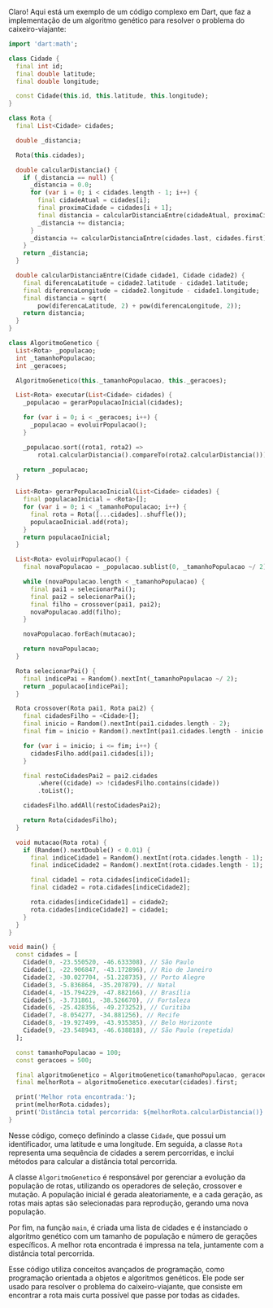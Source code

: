 Claro! Aqui está um exemplo de um código complexo em Dart, que faz a implementação de um algoritmo genético para resolver o problema do caixeiro-viajante:

```dart
import 'dart:math';

class Cidade {
  final int id;
  final double latitude;
  final double longitude;

  const Cidade(this.id, this.latitude, this.longitude);
}

class Rota {
  final List<Cidade> cidades;

  double _distancia;

  Rota(this.cidades);

  double calcularDistancia() {
    if (_distancia == null) {
      _distancia = 0.0;
      for (var i = 0; i < cidades.length - 1; i++) {
        final cidadeAtual = cidades[i];
        final proximaCidade = cidades[i + 1];
        final distancia = calcularDistanciaEntre(cidadeAtual, proximaCidade);
        _distancia += distancia;
      }
      _distancia += calcularDistanciaEntre(cidades.last, cidades.first);
    }
    return _distancia;
  }

  double calcularDistanciaEntre(Cidade cidade1, Cidade cidade2) {
    final diferencaLatitude = cidade2.latitude - cidade1.latitude;
    final diferencaLongitude = cidade2.longitude - cidade1.longitude;
    final distancia = sqrt(
        pow(diferencaLatitude, 2) + pow(diferencaLongitude, 2));
    return distancia;
  }
}

class AlgoritmoGenetico {
  List<Rota> _populacao;
  int _tamanhoPopulacao;
  int _geracoes;

  AlgoritmoGenetico(this._tamanhoPopulacao, this._geracoes);

  List<Rota> executar(List<Cidade> cidades) {
    _populacao = gerarPopulacaoInicial(cidades);

    for (var i = 0; i < _geracoes; i++) {
      _populacao = evoluirPopulacao();
    }

    _populacao.sort((rota1, rota2) =>
        rota1.calcularDistancia().compareTo(rota2.calcularDistancia()));

    return _populacao;
  }

  List<Rota> gerarPopulacaoInicial(List<Cidade> cidades) {
    final populacaoInicial = <Rota>[];
    for (var i = 0; i < _tamanhoPopulacao; i++) {
      final rota = Rota([...cidades]..shuffle());
      populacaoInicial.add(rota);
    }
    return populacaoInicial;
  }

  List<Rota> evoluirPopulacao() {
    final novaPopulacao = _populacao.sublist(0, _tamanhoPopulacao ~/ 2);

    while (novaPopulacao.length < _tamanhoPopulacao) {
      final pai1 = selecionarPai();
      final pai2 = selecionarPai();
      final filho = crossover(pai1, pai2);
      novaPopulacao.add(filho);
    }

    novaPopulacao.forEach(mutacao);

    return novaPopulacao;
  }

  Rota selecionarPai() {
    final indicePai = Random().nextInt(_tamanhoPopulacao ~/ 2);
    return _populacao[indicePai];
  }

  Rota crossover(Rota pai1, Rota pai2) {
    final cidadesFilho = <Cidade>[];
    final inicio = Random().nextInt(pai1.cidades.length - 2);
    final fim = inicio + Random().nextInt(pai1.cidades.length - inicio - 1);

    for (var i = inicio; i <= fim; i++) {
      cidadesFilho.add(pai1.cidades[i]);
    }

    final restoCidadesPai2 = pai2.cidades
        .where((cidade) => !cidadesFilho.contains(cidade))
        .toList();

    cidadesFilho.addAll(restoCidadesPai2);

    return Rota(cidadesFilho);
  }

  void mutacao(Rota rota) {
    if (Random().nextDouble() < 0.01) {
      final indiceCidade1 = Random().nextInt(rota.cidades.length - 1);
      final indiceCidade2 = Random().nextInt(rota.cidades.length - 1);

      final cidade1 = rota.cidades[indiceCidade1];
      final cidade2 = rota.cidades[indiceCidade2];

      rota.cidades[indiceCidade1] = cidade2;
      rota.cidades[indiceCidade2] = cidade1;
    }
  }
}

void main() {
  const cidades = [
    Cidade(0, -23.550520, -46.633308), // São Paulo
    Cidade(1, -22.906847, -43.172896), // Rio de Janeiro
    Cidade(2, -30.027704, -51.228735), // Porto Alegre
    Cidade(3, -5.836864, -35.207879), // Natal
    Cidade(4, -15.794229, -47.882166), // Brasília
    Cidade(5, -3.731861, -38.526670), // Fortaleza
    Cidade(6, -25.428356, -49.273252), // Curitiba
    Cidade(7, -8.054277, -34.881256), // Recife
    Cidade(8, -19.927499, -43.935385), // Belo Horizonte
    Cidade(9, -23.548943, -46.638818), // São Paulo (repetida)
  ];

  const tamanhoPopulacao = 100;
  const geracoes = 500;

  final algoritmoGenetico = AlgoritmoGenetico(tamanhoPopulacao, geracoes);
  final melhorRota = algoritmoGenetico.executar(cidades).first;

  print('Melhor rota encontrada:');
  print(melhorRota.cidades);
  print('Distância total percorrida: ${melhorRota.calcularDistancia()}');
}
```

Nesse código, começo definindo a classe `Cidade`, que possui um identificador, uma latitude e uma longitude. Em seguida, a classe `Rota` representa uma sequência de cidades a serem percorridas, e inclui métodos para calcular a distância total percorrida.

A classe `AlgoritmoGenetico` é responsável por gerenciar a evolução da população de rotas, utilizando os operadores de seleção, crossover e mutação. A população inicial é gerada aleatoriamente, e a cada geração, as rotas mais aptas são selecionadas para reprodução, gerando uma nova população.

Por fim, na função `main`, é criada uma lista de cidades e é instanciado o algoritmo genético com um tamanho de população e número de gerações específicos. A melhor rota encontrada é impressa na tela, juntamente com a distância total percorrida.

Esse código utiliza conceitos avançados de programação, como programação orientada a objetos e algoritmos genéticos. Ele pode ser usado para resolver o problema do caixeiro-viajante, que consiste em encontrar a rota mais curta possível que passe por todas as cidades.